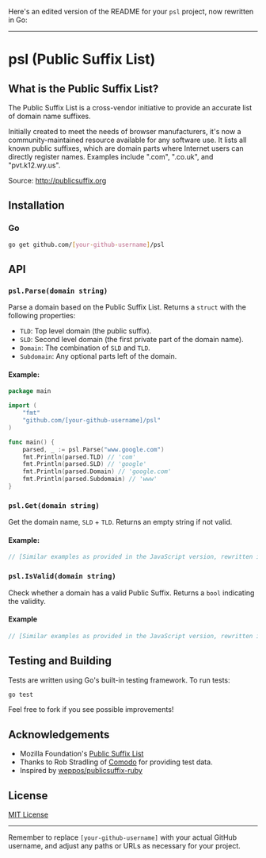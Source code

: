 Here's an edited version of the README for your `psl` project, now rewritten in Go:

---

# psl (Public Suffix List)

## What is the Public Suffix List?

The Public Suffix List is a cross-vendor initiative to provide an accurate list of domain name suffixes.

Initially created to meet the needs of browser manufacturers, it's now a community-maintained resource available for any software use. It lists all known public suffixes, which are domain parts where Internet users can directly register names. Examples include ".com", ".co.uk", and "pvt.k12.wy.us".

Source: http://publicsuffix.org

## Installation

### Go

```sh
go get github.com/[your-github-username]/psl
```

## API

### `psl.Parse(domain string)`

Parse a domain based on the Public Suffix List. Returns a `struct` with the following properties:

* `TLD`: Top level domain (the public suffix).
* `SLD`: Second level domain (the first private part of the domain name).
* `Domain`: The combination of `SLD` and `TLD`.
* `Subdomain`: Any optional parts left of the domain.

#### Example:

```go
package main

import (
    "fmt"
    "github.com/[your-github-username]/psl"
)

func main() {
    parsed, _ := psl.Parse("www.google.com")
    fmt.Println(parsed.TLD) // 'com'
    fmt.Println(parsed.SLD) // 'google'
    fmt.Println(parsed.Domain) // 'google.com'
    fmt.Println(parsed.Subdomain) // 'www'
}
```

### `psl.Get(domain string)`

Get the domain name, `SLD` + `TLD`. Returns an empty string if not valid.

#### Example:

```go
// [Similar examples as provided in the JavaScript version, rewritten in Go]
```

### `psl.IsValid(domain string)`

Check whether a domain has a valid Public Suffix. Returns a `bool` indicating the validity.

#### Example

```go
// [Similar examples as provided in the JavaScript version, rewritten in Go]
```

## Testing and Building

Tests are written using Go's built-in testing framework. To run tests:

```sh
go test
```

Feel free to fork if you see possible improvements!

## Acknowledgements

* Mozilla Foundation's [Public Suffix List](https://publicsuffix.org/)
* Thanks to Rob Stradling of [Comodo](https://www.comodo.com/) for providing test data.
* Inspired by [weppos/publicsuffix-ruby](https://github.com/weppos/publicsuffix-ruby)

## License

[MIT License](LICENSE.md)

---

Remember to replace `[your-github-username]` with your actual GitHub username, and adjust any paths or URLs as necessary for your project.